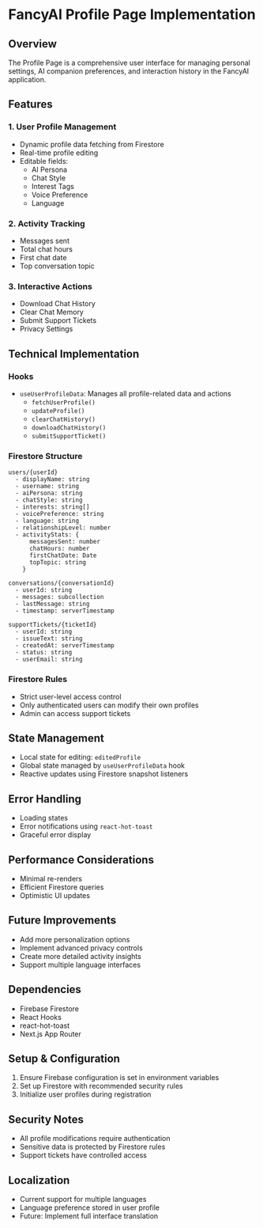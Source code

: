 # FancyAI Profile Page Implementation

## Overview

The Profile Page is a comprehensive user interface for managing personal settings, AI companion preferences, and interaction history in the FancyAI application.

## Features

### 1. User Profile Management

- Dynamic profile data fetching from Firestore
- Real-time profile editing
- Editable fields:
  - AI Persona
  - Chat Style
  - Interest Tags
  - Voice Preference
  - Language

### 2. Activity Tracking

- Messages sent
- Total chat hours
- First chat date
- Top conversation topic

### 3. Interactive Actions

- Download Chat History
- Clear Chat Memory
- Submit Support Tickets
- Privacy Settings

## Technical Implementation

### Hooks

- `useUserProfileData`: Manages all profile-related data and actions
  - `fetchUserProfile()`
  - `updateProfile()`
  - `clearChatHistory()`
  - `downloadChatHistory()`
  - `submitSupportTicket()`

### Firestore Structure

```
users/{userId}
  - displayName: string
  - username: string
  - aiPersona: string
  - chatStyle: string
  - interests: string[]
  - voicePreference: string
  - language: string
  - relationshipLevel: number
  - activityStats: {
      messagesSent: number
      chatHours: number
      firstChatDate: Date
      topTopic: string
    }

conversations/{conversationId}
  - userId: string
  - messages: subcollection
  - lastMessage: string
  - timestamp: serverTimestamp

supportTickets/{ticketId}
  - userId: string
  - issueText: string
  - createdAt: serverTimestamp
  - status: string
  - userEmail: string
```

### Firestore Rules

- Strict user-level access control
- Only authenticated users can modify their own profiles
- Admin can access support tickets

## State Management

- Local state for editing: `editedProfile`
- Global state managed by `useUserProfileData` hook
- Reactive updates using Firestore snapshot listeners

## Error Handling

- Loading states
- Error notifications using `react-hot-toast`
- Graceful error display

## Performance Considerations

- Minimal re-renders
- Efficient Firestore queries
- Optimistic UI updates

## Future Improvements

- Add more personalization options
- Implement advanced privacy controls
- Create more detailed activity insights
- Support multiple language interfaces

## Dependencies

- Firebase Firestore
- React Hooks
- react-hot-toast
- Next.js App Router

## Setup & Configuration

1. Ensure Firebase configuration is set in environment variables
2. Set up Firestore with recommended security rules
3. Initialize user profiles during registration

## Security Notes

- All profile modifications require authentication
- Sensitive data is protected by Firestore rules
- Support tickets have controlled access

## Localization

- Current support for multiple languages
- Language preference stored in user profile
- Future: Implement full interface translation
